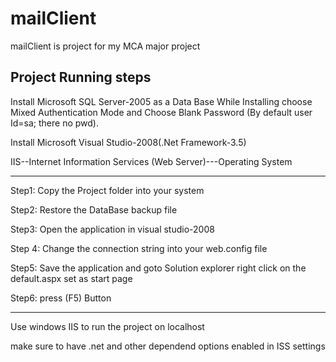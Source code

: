 # mailClient
mailClient is project for my MCA major project 


Project Running steps
---------------------
Install Microsoft SQL Server-2005 as a Data Base
While Installing choose Mixed Authentication Mode and 
Choose Blank Password (By default user Id=sa; there no pwd).


Install Microsoft Visual Studio-2008(.Net Framework-3.5) 


IIS--Internet Information Services (Web Server)---Operating System

----------------------------------------------------------

Step1: Copy the Project folder into your system

Step2: Restore the DataBase backup file

Step3: Open the application in visual studio-2008

Step 4: Change the connection string into your web.config file

Step5: Save the application and goto Solution explorer
	right click on the default.aspx  set as start page

Step6: press (F5) Button

-------------------
Use windows IIS to run the project on localhost

make sure to have .net and other dependend options enabled in ISS settings


